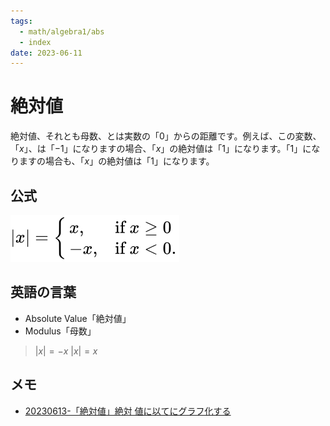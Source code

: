 ```yaml
---
tags:
  - math/algebra1/abs
  - index
date: 2023-06-11
---
```


# 絶対値

絶対値、それとも母数、とは実数の「$0$」からの距離です。例えば、この変数、「$x$」、は「$-1$」になりますの場合、「$x$」の絶対値は「$1$」になります。「$1$」になりますの場合も、「$x$」の絶対値は「$1$」になります。

## 公式

![](2081a5ca887ae441236a175ae4a7f451e4632920.svg)

## 英語の言葉

- Absolute Value「絶対値」
- Modulus「母数」

> $\lvert x \rvert = -x$
> $\lvert x \rvert = x$

## メモ

- [20230613-「絶対値」絶対  値に以てにグラフ化する](20230613-「絶対値」絶対%20%20値に以てにグラフ化する.md)
